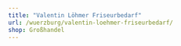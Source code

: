 ```yaml
---
title: "Valentin Löhmer Friseurbedarf"
url: /wuerzburg/valentin-loehmer-friseurbedarf/
shop: Großhandel
---
```


